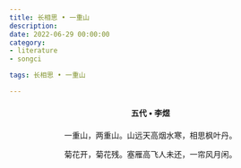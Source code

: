 ```yaml
---
title: 长相思 • 一重山
description:
date: 2022-06-29 00:00:00
category:
- literature
- songci

tags: 长相思 • 一重山

---
```


<div id="poem-author">
    五代 • 李煜
</div>
<div id="poem-body">
<p class="poem-paragraph">一重山，两重山。山远天高烟水寒，相思枫叶丹。</p>
<p class="poem-paragraph">菊花开，菊花残。塞雁高飞人未还，一帘风月闲。</p>

</div>

<style>

#poem-author {
    width: 100%;
    text-align: center;
    margin: 20px 0;
    font-weight: bold;
}
#poem-body {
    width: 100%;
    text-align: center;
}
.poem-paragraph {
    font-family: "仿宋"
}

</style>